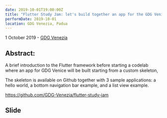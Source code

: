 ```yaml
---
date: 2019-10-01T19:00:00Z
title: "Flutter Study Jam: let's build together an app for the GDG Venice"
performDate: 2019-10-01
location: GDG Venezia, Padua
---
```


1 October 2019 - [GDG Venezia](https://www.meetup.com/it-IT/GDG-Venezia/events/264660558/)

## Abstract:
A brief introduction to the Flutter framework before starting a codelab where an app for GDG Venice will be built starting from a custom skeleton,

The skeleton is available on Github together with 3 sample applications: a hello world, a bottom navigation bar example, and a list view example.

https://github.com/GDG-Venezia/flutter-study-jam

## Slide

<script async class="speakerdeck-embed" data-id="02923dd271234bfe93db88058e894bab" data-ratio="1.77777777777778" src="//speakerdeck.com/assets/embed.js"></script>